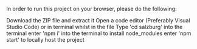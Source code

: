 In order to run this project on your browser, please do the following:

Download the ZIP file and extract it
Open a code editor (Preferably Visual Studio Code) or in terminal whilst in the file
Type 'cd salzburg' into the terminal
enter 'npm i' into the terminal to install node_modules
enter 'npm start' to locally host the project
